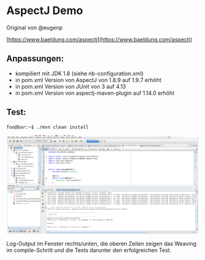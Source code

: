 # AspectJ Demo


Original von @eugenp

 [https://www.baeldung.com/aspectj](https://www.baeldung.com/aspectj)

## Anpassungen:

- kompiliert mit JDK 1.8 (siehe nb-configuration.xml)
- in pom.xml Version von AspectJ von 1.8.9 auf 1.9.7 erhöht
- in pom.xml Version von JUnit von 3 auf 4.13
- in pom.xml Version von aspectj-maven-plugin auf 1.14.0 erhöht

## Test:

``` console
foo@bar:~$ ./mvn clean install
```

![IDE](../nb1.png)

Log-Output im Fenster rechts/unten, die oberen Zeilen zeigen das Weaving im compile-Schritt
und die Tests darunter den erfolgreichen Test.




